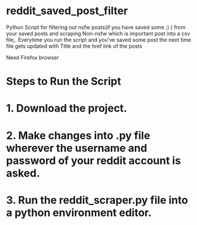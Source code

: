 # reddit_saved_post_filter
Python Script for filtering out nsfw posts(if you have saved some ;) ) from your saved posts and scraping Non-nsfw which is important post into a csv file,. Everytime you run the script and you've saved some post the next time file gets updated with Title and the href link of the posts

Need Firefox browser

# Steps to Run the Script
# 1. Download the project.
# 2. Make changes into .py file wherever the username and password of your reddit account is asked.
# 3. Run the reddit_scraper.py file into a python environment editor.
